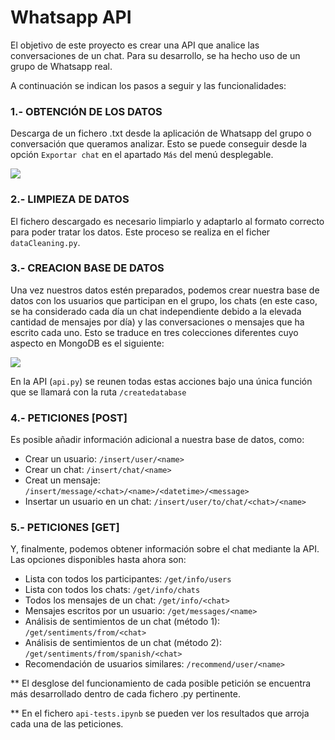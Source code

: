 # Whatsapp API

El objetivo de este proyecto es crear una API que analice las conversaciones de un chat. Para su desarrollo, se ha hecho uso de un grupo de Whatsapp real.

A continuación se indican los pasos a seguir y las funcionalidades:

### 1.- OBTENCIÓN DE LOS DATOS

Descarga de un fichero .txt desde la aplicación de Whatsapp del grupo o conversación que queramos analizar. Esto se puede conseguir desde la opción `Exportar chat` en el apartado `Más` del menú desplegable.

![](https://github.com/Shurlena/whatsapp-API/blob/master/images/whatsapp-file.png)

### 2.- LIMPIEZA DE DATOS

El fichero descargado es necesario limpiarlo y adaptarlo al formato correcto para poder tratar los datos. Este proceso se realiza en el ficher `dataCleaning.py`.

### 3.- CREACION BASE DE DATOS

Una vez nuestros datos estén preparados, podemos crear nuestra base de datos con los usuarios que participan en el grupo, los chats (en este caso, se ha considerado cada día un chat independiente debido a la elevada cantidad de mensajes por día) y las conversaciones o mensajes que ha escrito cada uno. Esto se traduce en tres colecciones diferentes cuyo aspecto en MongoDB es el siguiente:

![](https://github.com/Shurlena/whatsapp-API/blob/master/images/apichat-mongodb.png)

En la API (`api.py`) se reunen todas estas acciones bajo una única función que se llamará con la ruta `/createdatabase`

### 4.- PETICIONES [POST]

Es posible añadir información adicional a nuestra base de datos, como:

- Crear un usuario: `/insert/user/<name>`
- Crear un chat: `/insert/chat/<name>`
- Creat un mensaje: `/insert/message/<chat>/<name>/<datetime>/<message>`
- Insertar un usuario en un chat: `/insert/user/to/chat/<chat>/<name>`

### 5.- PETICIONES [GET]

Y, finalmente, podemos obtener información sobre el chat mediante la API. Las opciones disponibles hasta ahora son:

- Lista con todos los participantes: `/get/info/users`
- Lista con todos los chats: `/get/info/chats`
- Todos los mensajes de un chat: `/get/info/<chat>`
- Mensajes escritos por un usuario: `/get/messages/<name>`
- Análisis de sentimientos de un chat (método 1): `/get/sentiments/from/<chat>`
- Análisis de sentimientos de un chat (método 2): `/get/sentiments/from/spanish/<chat>`
- Recomendación de usuarios similares: `/recommend/user/<name>`

** El desglose del funcionamiento de cada posible petición se encuentra más desarrollado dentro de cada fichero .py pertinente.

** En el fichero `api-tests.ipynb` se pueden ver los resultados que arroja cada una de las peticiones.